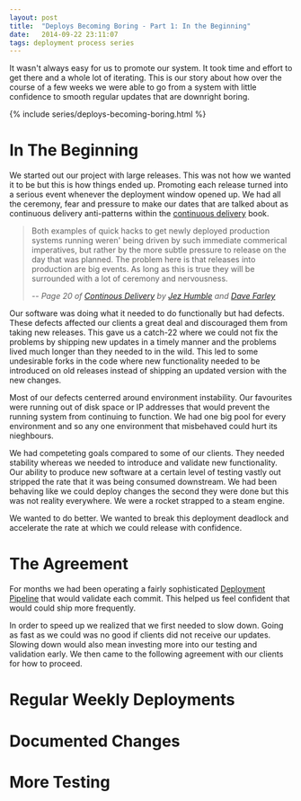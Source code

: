 ```yaml
---
layout: post
title:  "Deploys Becoming Boring - Part 1: In the Beginning"
date:   2014-09-22 23:11:07
tags: deployment process series
---
```


It wasn't always easy for us to promote our system. It took time and effort to
get there and a whole lot of iterating. This is our story about how over the
course of a few weeks we were able to go from a system with little confidence
to smooth regular updates that are downright boring.

{% include series/deploys-becoming-boring.html %}

In The Beginning
=======================================

We started out our project with large releases. This was not how we wanted it
to be but this is how things ended up. Promoting each release turned into a
serious event whenever the deployment window opened up. We had all the
ceremony, fear and pressure to make our dates that are talked about as
continuous delivery anti-patterns within the [continuous delivery][cd] book.

> Both examples of quick hacks to get newly deployed production systems running
> weren' being driven by such immediate commerical imperatives, but rather by
> the more subtle pressure to release on the day that was planned. The problem
> here is that releases into production are big events. As long as this is true
> they will be surrounded with a lot of ceremony and nervousness.
>
> -- <cite>Page 20 of [Continous Delivery][cd]
> by [Jez Humble][jez] and [Dave Farley][dave]
> </cite>

Our software was doing what it needed to do functionally but had defects. These
defects affected our clients a great deal and discouraged them from taking new
releases. This gave us a catch-22 where we could not fix the problems by
shipping new updates in a timely manner and the problems lived much longer than
they needed to in the wild. This led to some undesirable forks in the code
where new functionality needed to be introduced on old releases instead of
shipping an updated version with the new changes.

Most of our defects centerred around environment instability. Our favourites
were running out of disk space or IP addresses that would prevent the running
system from continuing to function. We had one big pool for every environment
and so any one environment that misbehaved could hurt its nieghbours.

We had competeting goals compared to some of our clients. They needed stability
whereas we needed to introduce and validate new functionality. Our ability to
produce new software at a certain level of testing vastly out stripped the rate
that it was being consumed downstream. We had been behaving like we could
deploy changes the second they were done but this was not reality everywhere.
We were a rocket strapped to a steam engine.

We wanted to do better. We wanted to break this deployment deadlock and
accelerate the rate at which we could release with confidence.

The Agreement
=======================================

For months we had been operating a fairly sophisticated [Deployment Pipeline][pipeline]
that would validate each commit. This helped us feel confident that would could
ship more frequently.

In order to speed up we realized that we first needed to slow down. Going as
fast as we could was no good if clients did not receive our updates. Slowing
down would also mean investing more into our testing and validation early. We
then came to the following agreement with our clients for how to proceed.

# Regular Weekly Deployments
# Documented Changes
# More Testing

[jez]:      https://twitter.com/jezhumble
[dave]:     https://twitter.com/davefarley77
[cd]:       http://www.amazon.com/dp/B003YMNVC0/
[pipeline]: http://martinfowler.com/bliki/DeploymentPipeline.html